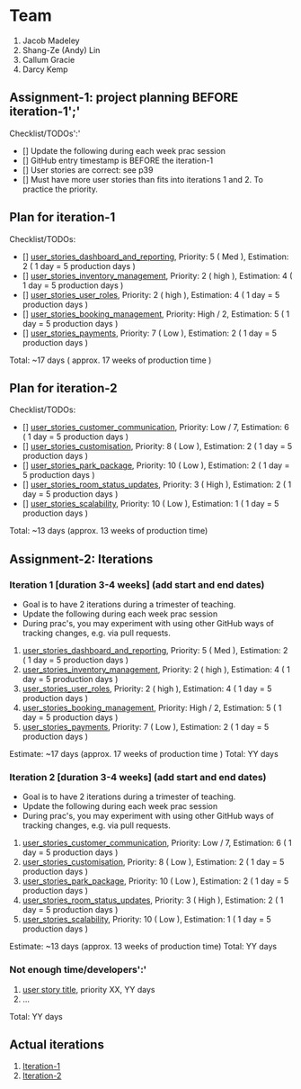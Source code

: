# Team

1. Jacob Madeley
2. Shang-Ze (Andy) Lin
3. Callum Gracie
4. Darcy Kemp

## Assignment-1: project planning BEFORE iteration-1';'

Checklist/TODOs':'

- [] Update the following during each week prac session
- [] GitHub entry timestamp is BEFORE the iteration-1
- [] User stories are correct: see p39
- [] Must have more user stories than fits into iterations 1 and 2. To practice the priority.

## Plan for iteration-1

Checklist/TODOs:

- [] [user_stories_dashboard_and_reporting](./user_stories/user_story_dashboard_and_reporting.md), Priority: 5 ( Med ), Estimation: 2 ( 1 day = 5 production days )
- [] [user_stories_inventory_management](./user_stories/user_story_inventory_management.md), Priority: 2 ( high ), Estimation: 4 ( 1 day = 5 production days )
- [] [user_stories_user_roles](./user_stories/user_story_user_roles.md), Priority: 2 ( high ), Estimation: 4 ( 1 day = 5 production days )
- [] [user_stories_booking_management](./user_stories/user_story_booking_management.md), Priority: High / 2, Estimation: 5 ( 1 day = 5 production days )
- [] [user_stories_payments](./user_stories/user_stories_payments.md), Priority: 7 ( Low ), Estimation: 2 ( 1 day = 5 production days )

Total: ~17 days ( approx. 17 weeks of production time )

## Plan for iteration-2

Checklist/TODOs:

- [] [user_stories_customer_communication](./user_stories/user_story_customer_communication.md), Priority: Low / 7, Estimation: 6 ( 1 day = 5 production days )
- [] [user_stories_customisation](./user_stories/user_story_customisation.md), Priority: 8 ( Low ), Estimation: 2 ( 1 day = 5 production days )
- [] [user_stories_park_package](./user_stories/user_story_park_package.md), Priority: 10 ( Low ), Estimation: 2 ( 1 day = 5 production days )
- [] [user_stories_room_status_updates](./user_stories/user_story_room_status_updates.md), Priority: 3 ( High ), Estimation: 2 ( 1 day = 5 production days )
- [] [user_stories_scalability](./user_stories/user_story_scalability.md), Priority: 10 ( Low ), Estimation: 1 ( 1 day = 5 production days )

Total: ~13 days (approx. 13 weeks of production time)

## Assignment-2: Iterations

### Iteration 1 [duration 3-4 weeks] (add start and end dates)

- Goal is to have 2 iterations during a trimester of teaching.
- Update the following during each week prac session
- During prac's, you may experiment with using other GitHub ways of tracking changes, e.g. via pull requests.

1. [user_stories_dashboard_and_reporting](./user_stories/user_story_dashboard_and_reporting.md), Priority: 5 ( Med ), Estimation: 2 ( 1 day = 5 production days )
2. [user_stories_inventory_management](./user_stories/user_story_inventory_management.md), Priority: 2 ( high ), Estimation: 4 ( 1 day = 5 production days )
3. [user_stories_user_roles](./user_stories/user_story_user_roles.md), Priority: 2 ( high ), Estimation: 4 ( 1 day = 5 production days )
4. [user_stories_booking_management](./user_stories/user_story_booking_management.md), Priority: High / 2, Estimation: 5 ( 1 day = 5 production days )
5. [user_stories_payments](./user_stories/user_stories_payments.md), Priority: 7 ( Low ), Estimation: 2 ( 1 day = 5 production days )

Estimate: ~17 days (approx. 17 weeks of production time )
Total: YY days

### Iteration 2 [duration 3-4 weeks] (add start and end dates)

- Goal is to have 2 iterations during a trimester of teaching.
- Update the following during each week prac session
- During prac's, you may experiment with using other GitHub ways of tracking changes, e.g. via pull requests.

1. [user_stories_customer_communication](./user_stories/user_story_customer_communication.md), Priority: Low / 7, Estimation: 6 ( 1 day = 5 production days )
2. [user_stories_customisation](./user_stories/user_story_customisation.md), Priority: 8 ( Low ), Estimation: 2 ( 1 day = 5 production days )
3. [user_stories_park_package](./user_stories/user_story_park_package.md), Priority: 10 ( Low ), Estimation: 2 ( 1 day = 5 production days )
4. [user_stories_room_status_updates](./user_stories/user_story_room_status_updates.md), Priority: 3 ( High ), Estimation: 2 ( 1 day = 5 production days )
5. [user_stories_scalability](./user_stories/user_story_scalability.md), Priority: 10 ( Low ), Estimation: 1 ( 1 day = 5 production days )

Estimate: ~13 days (approx. 13 weeks of production time)
Total: YY days

### Not enough time/developers':'

1. [user story title](./user_stories/user_story_01_title.md), priority XX, YY days
2. ...

Total: YY days

## Actual iterations

1. [Iteration-1](./iteration_1.md)
2. [Iteration-2](./iteration_2.md)
